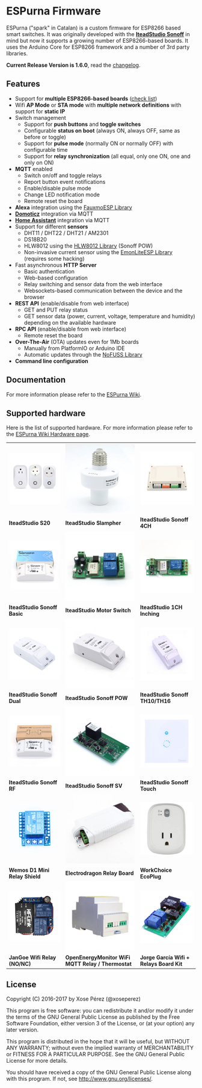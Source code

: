 # ESPurna Firmware

ESPurna ("spark" in Catalan) is a custom firmware for ESP8266 based smart switches.
It was originally developed with the **[IteadStudio Sonoff](https://www.itead.cc/sonoff-wifi-wireless-switch.html)** in mind but now it supports a growing number of ESP8266-based boards.
It uses the Arduino Core for ESP8266 framework and a number of 3rd party libraries.

**Current Release Version is 1.6.0**, read the [changelog](https://bitbucket.org/xoseperez/espurna/src/master/CHANGELOG.md).

## Features

* Support for **multiple ESP8266-based boards** ([check list](https://bitbucket.org/xoseperez/espurna/wiki/Hardware))
* Wifi **AP Mode** or **STA mode** with **multiple network definitions** with support for **static IP**
* Switch management
    * Support for **push buttons** and **toggle switches**
    * Configurable **status on boot** (always ON, always OFF, same as before or toggle)
    * Support for **pulse mode** (normally ON or normally OFF) with configurable time
    * Support for **relay synchronization** (all equal, only one ON, one and only on ON)
* **MQTT** enabled
    * Switch on/off and toggle relays
    * Report button event notifications
    * Enable/disable pulse mode
    * Change LED notification mode
    * Remote reset the board
* **Alexa** integration using the [FauxmoESP Library](https://bitbucket.org/xoseperez/fauxmoesp)
* [**Domoticz**](https://domoticz.com/) integration via MQTT
* [**Home Assistant**](https://home-assistant.io/) integration via MQTT
* Support for different **sensors**
    * DHT11 / DHT22 / DHT21 / AM2301
    * DS18B20
    * HLW8012 using the [HLW8012 Library](https://bitbucket.org/xoseperez/hlw8012) (Sonoff POW)
    * Non-invasive current sensor using the [EmonLiteESP Library](https://bitbucket.org/xoseperez/emonliteesp) (requires some hacking)
* Fast asynchronous **HTTP Server**
    * Basic authentication
    * Web-based configuration
    * Relay switching and sensor data from the web interface
    * Websockets-based communication between the device and the browser
* **REST API** (enable/disable from web interface)
    * GET and PUT relay status
    * GET sensor data (power, current, voltage, temperature and humidity) depending on the available hardware
* **RPC API** (enable/disable from web interface)
    * Remote reset the board
* **Over-The-Air** (OTA) updates even for 1Mb boards
    * Manually from PlatformIO or Arduino IDE
    * Automatic updates through the [NoFUSS Library](https://bitbucket.org/xoseperez/nofuss)
* **Command line configuration**

## Documentation

For more information please refer to the [ESPurna Wiki](https://bitbucket.org/xoseperez/espurna/wiki/Home).

## Supported hardware

Here is the list of supported hardware. For more information please refer to the [ESPurna Wiki Hardware page](https://bitbucket.org/xoseperez/espurna/wiki/Hardware).

||||
|-|-|-|
|![IteadStudio S20](images/devices/s20.jpg)|![IteadStudio Slampher](images/devices/slampher.jpg)|![IteadStudio Sonoff 4CH](images/devices/sonoff-4ch.jpg)|
|**IteadStudio S20**|**IteadStudio Slampher**|**IteadStudio Sonoff 4CH**|
|![IteadStudio Sonoff Basic](images/devices/sonoff-basic.jpg)|![IteadStudio Motor Switch](images/devices/motor-switch.jpg)|![IteadStudio 1CH Inching](images/devices/1ch-inching.jpg)|
|**IteadStudio Sonoff Basic**|**IteadStudio Motor Switch**|**IteadStudio 1CH Inching**|
|![IteadStudio Sonoff Dual](images/devices/sonoff-dual.jpg)|![IteadStudio Sonoff POW](images/devices/sonoff-pow.jpg)|![IteadStudio Sonoff TH10/TH16](images/devices/sonoff-th10-th16.jpg)|
|**IteadStudio Sonoff Dual**|**IteadStudio Sonoff POW**|**IteadStudio Sonoff TH10/TH16**|
|![IteadStudio Sonoff RF](images/devices/sonoff-rf.jpg)|![IteadStudio Sonoff SV](images/devices/sonoff-sv.jpg)|![IteadStudio Sonoff Touch](images/devices/sonoff-touch.jpg)|
|**IteadStudio Sonoff RF**|**IteadStudio Sonoff SV**|**IteadStudio Sonoff Touch**|
|![Wemos D1 Mini Relay Shield](images/devices/d1mini.jpg)|![Electrodragon Relay Board](images/devices/electrodragon-relay-board.jpg)|![WorkChoice EcoPlug](images/devices/workchoice-ecoplug.jpg)|
|**Wemos D1 Mini Relay Shield**|**Electrodragon Relay Board**|**WorkChoice EcoPlug**|
|![JanGoe Wifi Relay (NO/NC)](images/devices/jangoe-wifi-relay.png)|![OpenEnergyMonitor WiFi MQTT Relay / Thermostat](images/devices/mqtt-relay.jpg)|![Jorge García Wifi + Relays Board Kit](images/devices/jorgegarcia-wifi-relays-board-kit.jpg)|
|**JanGoe Wifi Relay (NO/NC)**|**OpenEnergyMonitor WiFi MQTT Relay / Thermostat**|**Jorge García Wifi + Relays Board Kit**|

## License

Copyright (C) 2016-2017 by Xose Pérez (@xoseperez)

This program is free software: you can redistribute it and/or modify
it under the terms of the GNU General Public License as published by
the Free Software Foundation, either version 3 of the License, or
(at your option) any later version.

This program is distributed in the hope that it will be useful,
but WITHOUT ANY WARRANTY; without even the implied warranty of
MERCHANTABILITY or FITNESS FOR A PARTICULAR PURPOSE.  See the
GNU General Public License for more details.

You should have received a copy of the GNU General Public License
along with this program.  If not, see <http://www.gnu.org/licenses/>.
